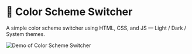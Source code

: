 # 🎨 Color Scheme Switcher

A simple color scheme switcher using HTML, CSS, and JS — Light / Dark / System themes.

![Demo of Color Scheme Switcher](demo.gif)
